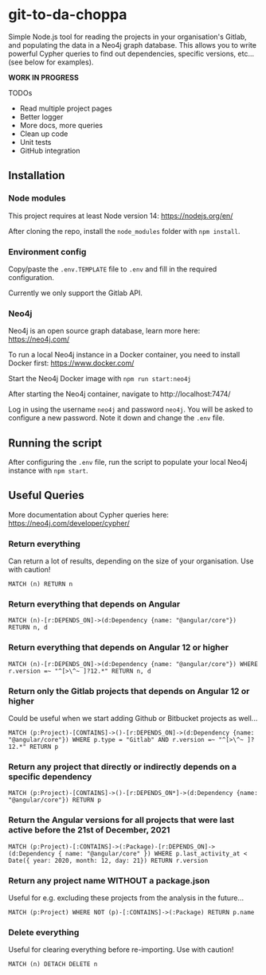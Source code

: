 # git-to-da-choppa

Simple Node.js tool for reading the projects in your organisation's Gitlab, and populating the data in a Neo4j graph database. 
This allows you to write powerful Cypher queries to find out dependencies, specific versions, etc... (see below for examples).

**WORK IN PROGRESS**

TODOs
- Read multiple project pages
- Better logger
- More docs, more queries
- Clean up code
- Unit tests
- GitHub integration

## Installation

### Node modules

This project requires at least Node version 14: https://nodejs.org/en/

After cloning the repo, install the `node_modules` folder with `npm install`.

### Environment config

Copy/paste the `.env.TEMPLATE` file to `.env` and fill in the required configuration.

Currently we only support the Gitlab API.

### Neo4j

Neo4j is an open source graph database, learn more here: https://neo4j.com/

To run a local Neo4j instance in a Docker container, you need to install Docker first: https://www.docker.com/

Start the Neo4j Docker image with `npm run start:neo4j`

After starting the Neo4j container, navigate to http://localhost:7474/

Log in using the username `neo4j` and password `neo4j`. You will be asked to configure a new password. 
Note it down and change the `.env` file.

## Running the script

After configuring the `.env` file, run the script to populate your local Neo4j instance with `npm start`.

## Useful Queries

More documentation about Cypher queries here: https://neo4j.com/developer/cypher/

### Return everything

Can return a lot of results, depending on the size of your organisation. Use with caution!

`MATCH (n) RETURN n`

### Return everything that depends on Angular

`MATCH (n)-[r:DEPENDS_ON]->(d:Dependency {name: "@angular/core"}) RETURN n, d`

### Return everything that depends on Angular 12 or higher

`MATCH (n)-[r:DEPENDS_ON]->(d:Dependency {name: "@angular/core"}) WHERE r.version =~ "^[>\^~ ]?12.*" RETURN n, d`

### Return only the Gitlab projects that depends on Angular 12 or higher

Could be useful when we start adding Github or Bitbucket projects as well...

`MATCH (p:Project)-[CONTAINS]->()-[r:DEPENDS_ON]->(d:Dependency {name: "@angular/core"}) WHERE p.type = "Gitlab" AND r.version =~ "^[>\^~ ]?12.*" RETURN p`

### Return any project that directly or indirectly depends on a specific dependency

`MATCH (p:Project)-[CONTAINS]->()-[r:DEPENDS_ON*]->(d:Dependency {name: "@angular/core"}) RETURN p`

### Return the Angular versions for all projects that were last active before the 21st of December, 2021

`MATCH (p:Project)-[:CONTAINS]->(:Package)-[r:DEPENDS_ON]->(d:Dependency { name: "@angular/core" }) WHERE p.last_activity_at < Date({ year: 2020, month: 12, day: 21}) RETURN r.version`

### Return any project name WITHOUT a package.json

Useful for e.g. excluding these projects from the analysis in the future...

`MATCH (p:Project) WHERE NOT (p)-[:CONTAINS]->(:Package) RETURN p.name`

### Delete everything

Useful for clearing everything before re-importing. Use with caution!

`MATCH (n) DETACH DELETE n`
